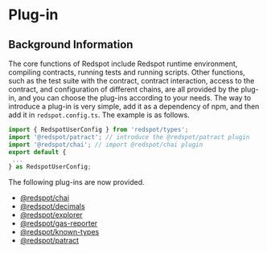 # Plug-in

## Background Information

The core functions of Redspot include Redspot runtime environment, compiling contracts, running tests and running scripts. Other functions, such as the test suite with the contract, contract interaction, access to the contract, and configuration of different chains, are all provided by the plug-in, and you can choose the plug-ins according to your needs. The way to introduce a plug-in is very simple, add it as a dependency of npm, and then add it in `redspot.config.ts`. The example is as follows.

```typescript
import { RedspotUserConfig } from 'redspot/types';
import '@redspot/patract'; // introduce the @redspot/patract plugin
import '@redspot/chai'; // import @redspot/chai plugin
export default {
 ...
} as RedspotUserConfig;
```

The following plug-ins are now provided.

* [@redspot/chai](./plugin/redspot-chai)
* [@redspot/decimals](./plugin/redspot-decimals)
* [@redspot/explorer](./plugin/redspot-explorer)
* [@redspot/gas-reporter](./plugin/redspot-gas-reporter)
* [@redspot/known-types](./plugin/redspot-known-types)
* [@redspot/patract](./plugin/redspot-patract)

